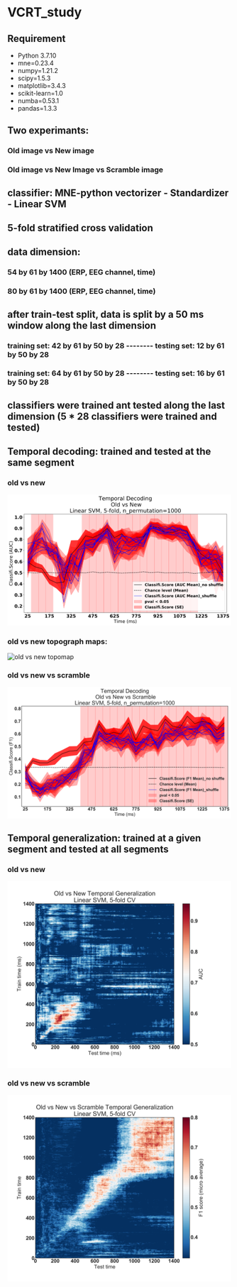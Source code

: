 # VCRT_study

## Requirement
- Python 3.7.10
- mne=0.23.4
- numpy=1.21.2
- scipy=1.5.3
- matplotlib=3.4.3
- scikit-learn=1.0
- numba=0.53.1
- pandas=1.3.3

## Two experimants:
### Old image vs New image
### Old image vs New Image vs Scramble image

## classifier: MNE-python vectorizer - Standardizer - Linear SVM
## 5-fold stratified cross validation

## data dimension: 
### 54 by 61 by 1400 (ERP, EEG channel, time)
### 80 by 61 by 1400 (ERP, EEG channel, time)

## after train-test split, data is split by a 50 ms window along the last dimension
### training set: 42 by 61 by 50 by 28 -------- testing set: 12 by 61 by 50 by 28
### training set: 64 by 61 by 50 by 28 -------- testing set: 16 by 61 by 50 by 28
## classifiers were trained ant tested along the last dimension (5 * 28 classifiers were trained and tested)

## Temporal decoding: trained and tested at the same segment 
### old vs new
![old vs new](https://github.com/adowaconan/VCRT_study/blob/master/results/old%20vs%20new%20temporal%20decoding.png)
### old vs new topograph maps:
![old vs new topomap](https://github.com/adowaconan/VCRT_study/blob/master/results/old%20vs%20new%20topomap.png)
### old vs new vs scramble
![old vs new vs scramble](https://github.com/adowaconan/VCRT_study/blob/master/results/old%20vs%20new%20vs%20scr%20temporal%20decoding.png)

## Temporal generalization: trained at a given segment and tested at all segments
### old vs new
![old vs new](https://github.com/adowaconan/VCRT_study/blob/master/results/Old%20vs%20New%20decoding%20generalization.png)
### old vs new vs scramble
![old vs new vs scramble](https://github.com/adowaconan/VCRT_study/blob/master/results/Old%20vs%20New%20vs%20scr%20decoding%20generalization.png)
